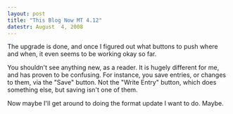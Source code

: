```yaml
---
layout: post
title: "This Blog Now MT 4.12"
datestr: August  4, 2008
---
```


The upgrade is done, and once I figured out what buttons to push where and when, it even seems to be working okay so far.

You shouldn't see anything new, as a reader. It is hugely different for me, and has proven to be confusing. For instance, you save entries, or changes to them, via the "Save" button. Not the "Write Entry" button, which does something else, but saving isn't one of them.

Now maybe I'll get around to doing the format update I want to do. Maybe.

